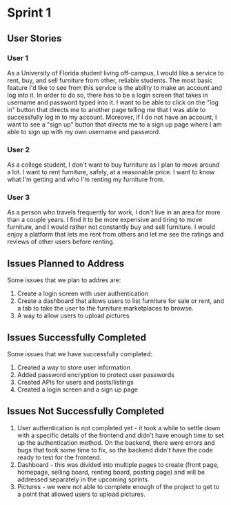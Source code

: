 # Sprint 1

## User Stories

### User 1
As a University of Florida student living off-campus, I would like a service to rent, buy, and sell furniture from other, reliable students. The most basic feature I'd like to see from this service is the ability to make an account and log into it. In order to do so, there has to be a login screen that takes in username and password typed into it. I want to be able to click on the "log in" button that directs me to another page telling me that I was able to successfully log in to my account. Moreover, if I do not have an account, I want to see a "sign up" button that directs me to a sign up page where I am able to sign up with my own username and password.

### User 2
As a college student, I don't want to buy furniture as I plan to move around a lot. I want to rent furniture, safely, at a reasonable price. I want to know what I'm getting and who I'm renting my furniture from. 

### User 3
As a person who travels frequently for work, I don't live in an area for more than a couple years. I find it to be more expensive and tiring to move furniture, and I would rather not constantly buy and sell furniture. I would enjoy a platform that lets me rent from others and let me see the ratings and reviews of other users before renting.

## Issues Planned to Address
Some issues that we plan to addres are:

1. Create a login screen with user authentication
2. Create a dashboard that allows users to list furniture for sale or rent, and a tab to take the user to the furniture marketplaces to browse.
3. A way to allow users to upload pictures

## Issues Successfully Completed
Some issues that we have successfully completed:

1. Created a way to store user information
2. Added password encryption to protect user passwords
3. Created APIs for users and posts/listings
4. Created a login screen and a sign up page

## Issues Not Successfully Completed
1. User authentication is not completed yet - it took a while to settle down with a specific details of the frontend and didn't have enough time to set up the authentication method. On the backend, there were errors and bugs that took some time to fix, so the backend didn't have the code ready to test for the frontend.
2. Dashboard - this was divided into multiple pages to create (front page, homepage, selling board, renting board, posting page) and will be addressed separately in the upcoming sprints.
3. Pictures - we were not able to complete enough of the project to get to a point that allowed users to upload pictures.
